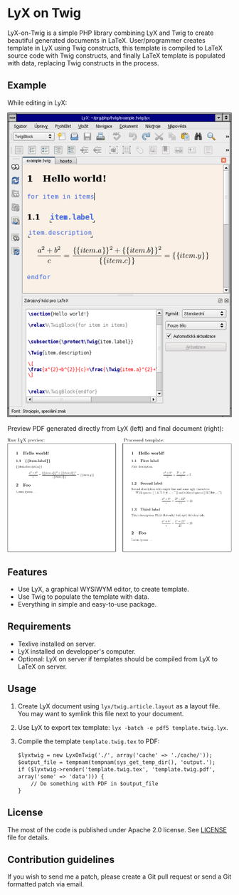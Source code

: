 LyX on Twig
===========

LyX-on-Twig is a simple PHP library combining LyX and Twig to create beautiful
generated documents in LaTeX. User/programmer creates template in LyX using
Twig constructs, this template is compiled to LaTeX source code with Twig
constructs, and finally LaTeX template is populated with data, replacing Twig
constructs in the process.

Example
-------

While editing in LyX:

![screenshot](lyx-twig-template.png)

Preview PDF generated directly from LyX (left) and final document (right):

![document](example.pdf.png)


Features
--------

  - Use LyX, a graphical WYSIWYM editor, to create template.
  - Use Twig to populate the template with data.
  - Everything in simple and easy-to-use package.

Requirements
------------

  - Texlive installed on server.
  - LyX installed on developper's computer.
  - Optional: LyX on server if templates should be compiled from LyX to LaTeX
    on server.


Usage
-----

  1. Create LyX document using `lyx/twig.article.layout` as a layout file. You may want to symlink this file next to your document.
  2. Use LyX to export tex template: `lyx -batch -e pdf5 template.twig.lyx`.
  3. Compile the template `template.twig.tex` to PDF:

      ```
      $lyxtwig = new LyxOnTwig('./', array('cache' => './cache/'));
      $output_file = tempnam(tempnam(sys_get_temp_dir(), 'output.');
      if ($lyxtwig->render('template.twig.tex', 'template.twig.pdf', array('some' => 'data'))) {
          // Do something with PDF in $output_file
      }
      ```


License
-------

The most of the code is published under Apache 2.0 license. See
[LICENSE](doc/license.md) file for details.


Contribution guidelines
-----------------------

If you wish to send me a patch, please create a Git pull request or send a Git
formatted patch via email.
